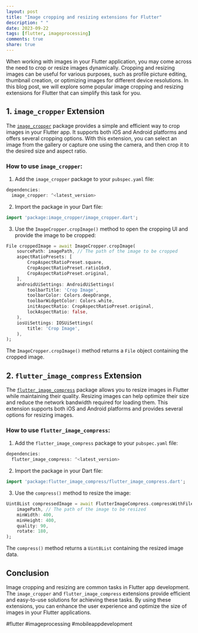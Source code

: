 ```yaml
---
layout: post
title: "Image cropping and resizing extensions for Flutter"
description: " "
date: 2023-09-22
tags: [flutter, imageprocessing]
comments: true
share: true
---
```


When working with images in your Flutter application, you may come across the need to crop or resize images dynamically. Cropping and resizing images can be useful for various purposes, such as profile picture editing, thumbnail creation, or optimizing images for different device resolutions. In this blog post, we will explore some popular image cropping and resizing extensions for Flutter that can simplify this task for you.

## 1. `image_cropper` Extension

The [`image_cropper`](https://pub.dev/packages/image_cropper) package provides a simple and efficient way to crop images in your Flutter app. It supports both iOS and Android platforms and offers several cropping options. With this extension, you can select an image from the gallery or capture one using the camera, and then crop it to the desired size and aspect ratio.

### How to use `image_cropper`:

1. Add the `image_cropper` package to your `pubspec.yaml` file:

```dart
dependencies:
  image_cropper: ^<latest_version>
```

2. Import the package in your Dart file:

```dart
import 'package:image_cropper/image_cropper.dart';
```

3. Use the `ImageCropper.cropImage()` method to open the cropping UI and provide the image to be cropped:

```dart
File croppedImage = await ImageCropper.cropImage(
    sourcePath: imagePath, // The path of the image to be cropped
    aspectRatioPresets: [
        CropAspectRatioPreset.square,
        CropAspectRatioPreset.ratio16x9,
        CropAspectRatioPreset.original,
    ],
    androidUiSettings: AndroidUiSettings(
        toolbarTitle: 'Crop Image',
        toolbarColor: Colors.deepOrange,
        toolbarWidgetColor: Colors.white,
        initAspectRatio: CropAspectRatioPreset.original,
        lockAspectRatio: false,
    ),
    iosUiSettings: IOSUiSettings(
        title: 'Crop Image',
    ),
);
```

The `ImageCropper.cropImage()` method returns a `File` object containing the cropped image.

## 2. `flutter_image_compress` Extension

The [`flutter_image_compress`](https://pub.dev/packages/flutter_image_compress) package allows you to resize images in Flutter while maintaining their quality. Resizing images can help optimize their size and reduce the network bandwidth required for loading them. This extension supports both iOS and Android platforms and provides several options for resizing images.

### How to use `flutter_image_compress`:

1. Add the `flutter_image_compress` package to your `pubspec.yaml` file:

```dart
dependencies:
  flutter_image_compress: ^<latest_version>
```

2. Import the package in your Dart file:

```dart
import 'package:flutter_image_compress/flutter_image_compress.dart';
```

3. Use the `compress()` method to resize the image:

```dart
Uint8List compressedImage = await FlutterImageCompress.compressWithFile(
    imagePath, // The path of the image to be resized
    minWidth: 400,
    minHeight: 400,
    quality: 90,
    rotate: 180,
);
```

The `compress()` method returns a `Uint8List` containing the resized image data.

## Conclusion

Image cropping and resizing are common tasks in Flutter app development. The `image_cropper` and `flutter_image_compress` extensions provide efficient and easy-to-use solutions for achieving these tasks. By using these extensions, you can enhance the user experience and optimize the size of images in your Flutter applications.

#flutter #imageprocessing #mobileappdevelopment